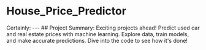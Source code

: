# House_Price_Predictor
Certainly:  ---  ## Project Summary:  Exciting projects ahead! Predict used car and real estate prices with machine learning. Explore data, train models, and make accurate predictions. Dive into the code to see how it's done!  
